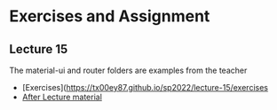 # Exercises and Assignment

##  Lecture 15

The material-ui and router folders are examples from the teacher

- [Exercises](https://tx00ey87.github.io/sp2022/lecture-15/exercises
- [After Lecture material](https://tx00ey87.github.io/sp2022/lecture-15/post-lecture)